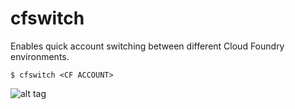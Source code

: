 # cfswitch
Enables quick account switching between different Cloud Foundry environments.

```$ cfswitch <CF ACCOUNT>```

![alt tag](https://raw.githubusercontent.com/mpivotal/cfswitch/master/using_cfswitch.gif)
